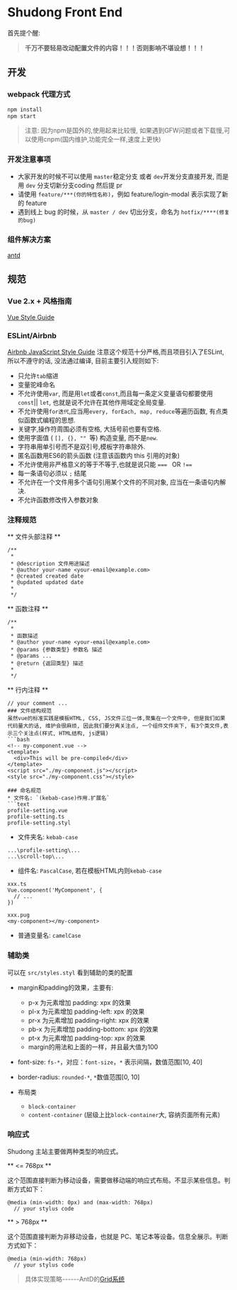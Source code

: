 # Shudong Front End

首先提个醒:
> **千万不要轻易改动配置文件的内容！！！否则影响不堪设想！！！**

## 开发
### webpack 代理方式

```bash
npm install
npm start
```
> 注意: 因为npm是国外的,使用起来比较慢, 如果遇到GFW问题或者下载慢,可以使用cnpm(国内维护,功能完全一样,速度上更快)

### 开发注意事项

* 大家开发的时候不可以使用 `master`稳定分支 或者 `dev`开发分支直接开发, 而是用 `dev` 分支切新分支coding 然后提 pr
* 请使用 `feature/***(你的特性名称)`，例如 feature/login-modal 表示实现了新的 feature
* 遇到线上 bug 的时候，从 `master / dev` 切出分支，命名为 `hotfix/****(修复的bug)`

### 组件解决方案
[antd](https://github.com/ant-design-vue/antv)

## 规范

### Vue 2.x + 风格指南
[Vue Style Guide](https://vuejs.org/v2/style-guide/index.html)

### ESLint/Airbnb
[Airbnb JavaScript Style Guide](https://github.com/yuche/javascript)
注意这个规范十分严格,而且项目引入了ESLint, 所以不遵守的话, 没法通过编译, 目前主要引入规则如下:
- 只允许`tab`缩进
- 变量驼峰命名
- 不允许使用`var`, 而是用`let`或者`const`,而且每一条定义变量语句都要使用`const`|| `let`, 也就是说不允许在其他作用域定全局变量.
- 不允许使用`for迭代`,应当用`every, forEach, map, reduce`等遍历函数, 有点类似函数式编程的思想.
- 关键字,操作符周围必须有空格, 大括号前也要有空格.
- 使用字面值 ( `[], {}, "" `等) 构造变量, 而不是`new`.
- 字符串用单引号而不是双引号,模板字符串除外.
- 匿名函数用ES6的箭头函数 (注意该函数内 this 引用的对象)
- 不允许使用非严格意义的等于不等于,也就是说只能 `=== ` OR `!==`
- 每一条语句必须以 `;` 结尾
- 不允许在一个文件用多个语句引用某个文件的不同对象, 应当在一条语句内解决.
- 不允许函数修改传入参数对象

### 注释规范
** 文件头部注释 **

```text
/**
 *
 * @description 文件用途描述
 * @author your-name <your-email@example.com>
 * @created created date
 * @updated updated date
 *
 */
```
** 函数注释 **

```text
/**
 *
 * 函数描述
 * @author your-name <your-email@example.com>
 * @params {参数类型} 参数名 描述
 * @params ...
 * @return {返回类型} 描述
 *
 */
```

** 行内注释 **

```text
// your comment ...
### 文件结构规范
虽然vue的标准实践是模板HTML, CSS, JS文件三位一体,聚集在一个文件中, 但是我们如果代码量大的话, 维护会很麻烦, 因此我们要分离关注点, 一个组件文件夹下, 有3个类文件,表示三个关注点(样式, HTML结构, js逻辑)
```bash
<!-- my-component.vue -->
<template>
  <div>This will be pre-compiled</div>
</template>
<script src="./my-component.js"></script>
<style src="./my-component.css"></style>
```
```
### 命名规范
* 文件名: `(kebab-case)作用.扩展名`
```text
profile-setting.vue
profile-setting.ts
profile-setting.styl
```
* 文件夹名: `kebab-case`
```text
...\profile-setting\...
...\scroll-top\...

```
* 组件名: `PascalCase`, 若在模板HTML内则`kebab-case`
```vue
xxx.ts
Vue.component('MyComponent', {
  // ...
})

xxx.pug
<my-component></my-component>
```
* 普通变量名: `camelCase`

### 辅助类

可以在 `src/styles.styl` 看到辅助的类的配置

* margin和padding的效果，主要有:

  - p-x 为元素增加 padding: xpx 的效果
  - pl-x 为元素增加 padding-left: xpx 的效果
  - pr-x 为元素增加 padding-right: xpx 的效果
  - pb-x 为元素增加 padding-bottom: xpx 的效果
  - pt-x 为元素增加 padding-top: xpx 的效果
  - margin的用法和上面的一样，并且最大值为100

* font-size: `fs-*`，对应：`font-size`，`*` 表示间隔，数值范围[10, 40]
* border-radius: `rounded-*`, `*`数值范围[0, 10]

* 布局类

  - `block-container`
  - `content-container` (层级上比`block-container`大, 容纳页面所有元素)

### 响应式

Shudong 主站主要做两种类型的响应式。

** <= 768px **

这个范围直接判断为移动设备，需要做移动端的响应式布局。不显示某些信息。判断方式如下：

```stylus
@media (min-width: 0px) and (max-width: 768px)
  // your stylus code
```

** > 768px **

这个范围直接判断为非移动设备，也就是 PC、笔记本等设备。信息全展示。判断方式如下：

```stylus
@media (min-width: 768px)
  // your stylus code
```
> 具体实现策略------AntD的[Grid系统](https://ant.design/components/grid-cn/#components-grid-demo-playground)



